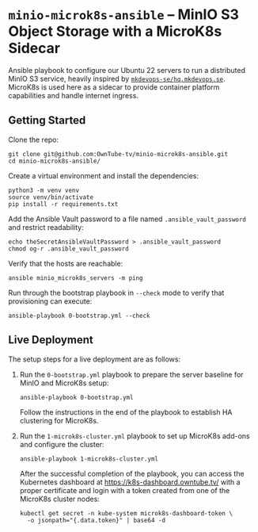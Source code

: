 # `minio-microk8s-ansible` – MinIO S3 Object Storage with a MicroK8s Sidecar

Ansible playbook to configure our Ubuntu 22 servers to run a distributed MinIO S3 service, heavily
inspired by [`mkdevops-se/hq.mkdevops.se`](https://github.com/mkdevops-se/hq.mkdevops.se). MicroK8s
is used here as a sidecar to provide container platform capabilities and handle internet ingress.

## Getting Started

Clone the repo:

    git clone git@github.com:OwnTube-tv/minio-microk8s-ansible.git
    cd minio-microk8s-ansible/

Create a virtual environment and install the dependencies:

    python3 -m venv venv
    source venv/bin/activate
    pip install -r requirements.txt

Add the Ansible Vault password to a file named `.ansible_vault_password` and restrict readability:

    echo theSecretAnsibleVaultPassword > .ansible_vault_password
    chmod og-r .ansible_vault_password

Verify that the hosts are reachable:

    ansible minio_microk8s_servers -m ping

Run through the bootstrap playbook in `--check` mode to verify that provisioning can execute:

    ansible-playbook 0-bootstrap.yml --check


## Live Deployment

The setup steps for a live deployment are as follows:

1. Run the `0-bootstrap.yml` playbook to prepare the server baseline for MinIO and MicroK8s setup:

    ```shell
    ansible-playbook 0-bootstrap.yml
    ```

    Follow the instructions in the end of the playbook to establish HA clustering for MicroK8s.

2. Run the `1-microk8s-cluster.yml` playbook to set up MicroK8s add-ons and configure the cluster:

    ```shell
    ansible-playbook 1-microk8s-cluster.yml
    ```

    After the successful completion of the playbook, you can access the Kubernetes dashboard at
    https://k8s-dashboard.owntube.tv/ with a proper certificate and login with a token created from
    one of the MicroK8s cluster nodes:

    ```shell
    kubectl get secret -n kube-system microk8s-dashboard-token \
      -o jsonpath="{.data.token}" | base64 -d
    ```
